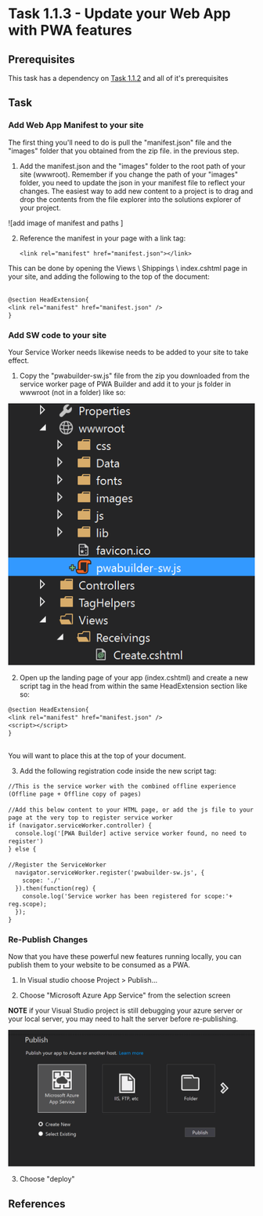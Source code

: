 # Task 1.1.3 - Update your Web App with PWA features

## Prerequisites 

This task has a dependency on [Task 1.1.2](112_GeneratePWA.md) and all of it's prerequisites

## Task 

###  Add Web App Manifest to your site

The first thing you'll need to do is pull the "manifest.json" file and the "images" folder that you obtained from the zip file. in the previous step.

1. Add the manifest.json and the "images" folder to the root path of your site (wwwroot).  Remember if you change the path of your "images" folder, you need to update the json in your manifest file to reflect your changes. The easiest way to add new content to a project is to drag and drop the contents from the file explorer into the solutions explorer of your project.

![add image of manifest and paths ]

2. Reference the manifest in your page with a link tag:

	````
	<link rel="manifest" href="manifest.json"></link>
	````
This can be done by opening the Views \ Shippings \ index.cshtml page in your site, and adding the following to the top of the document:

```

@section HeadExtension{ 
<link rel="manifest" href="manifest.json" />
}

```

### Add SW code to your site

Your Service Worker needs likewise needs to be added to your site to take effect.  

1. Copy the "pwabuilder-sw.js" file from the zip you downloaded from the service worker page of PWA Builder and add it to your js folder in wwwroot  (not in a folder) like so:

![show sw location](images/swlocal.png)

<!----

2.  You will then want to add a short "time to live" for your manifest file so it can be updated often.  To do this you will need to add the following block of code to

!!!!!!!!!!!!!!!!!!!!!!!how do you sent a short expiration on this file"!!!!!!!!!!!!!!!!?????????????

-->

2. Open up the landing page of your app (index.cshtml) and create a new script tag in the head from within the same HeadExtension section like so:

```
@section HeadExtension{ 
<link rel="manifest" href="manifest.json" />
<script></script>
}


```
You will want to place this at the top of your document.


3. Add the following registration code inside the new script tag:

```
//This is the service worker with the combined offline experience (Offline page + Offline copy of pages)

//Add this below content to your HTML page, or add the js file to your page at the very top to register service worker
if (navigator.serviceWorker.controller) {
  console.log('[PWA Builder] active service worker found, no need to register')
} else {

//Register the ServiceWorker
  navigator.serviceWorker.register('pwabuilder-sw.js', {
    scope: './'
  }).then(function(reg) {
    console.log('Service worker has been registered for scope:'+ reg.scope);
  });
}

```
<!-- 
### Prime your Service Worker for offline

This Particular Service Worker makes a copy of all the pages you visit and caches it so that you can view any of those pages when the app is offline, or network connectivity is low.  In order to make sure you service worker has a copy of your site, simply visit the pages you want 


1. create a new file inside your root called "pwab-config.json".

2. Copy and past the following JSON object into the new file

```
{}
```
-->
<!-- 3. So we make sure this file is checked for the latest content, set a file life of XXXXXXXXXXXXXX. -->

### Re-Publish Changes

Now that you have these powerful new features running locally, you can publish them to your website to be consumed as a PWA.

1. In Visual studio choose Project > Publish...

2. Choose "Microsoft Azure App Service" from the selection screen

**NOTE** if your Visual Studio project is still debugging your azure server or your local server, you may need to halt the server before re-publishing.

![publish screen from vs](images/publish1.PNG)

3.  Choose "deploy"


## References



















